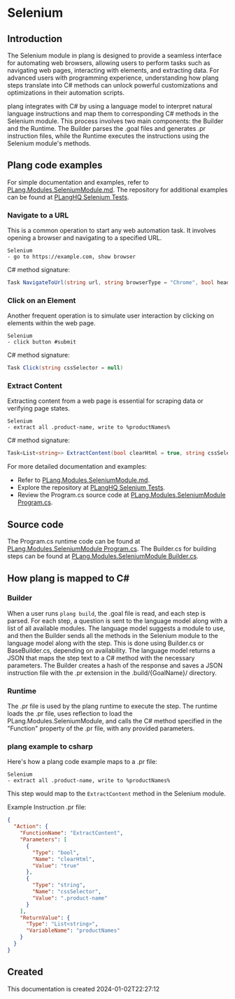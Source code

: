 
# Selenium

## Introduction
The Selenium module in plang is designed to provide a seamless interface for automating web browsers, allowing users to perform tasks such as navigating web pages, interacting with elements, and extracting data. For advanced users with programming experience, understanding how plang steps translate into C# methods can unlock powerful customizations and optimizations in their automation scripts.

plang integrates with C# by using a language model to interpret natural language instructions and map them to corresponding C# methods in the Selenium module. This process involves two main components: the Builder and the Runtime. The Builder parses the .goal files and generates .pr instruction files, while the Runtime executes the instructions using the Selenium module's methods.

## Plang code examples
For simple documentation and examples, refer to [PLang.Modules.SeleniumModule.md](./PLang.Modules.SeleniumModule.md). The repository for additional examples can be found at [PLangHQ Selenium Tests](https://github.com/PLangHQ/plang/tree/main/Tests/Selenium).

### Navigate to a URL
This is a common operation to start any web automation task. It involves opening a browser and navigating to a specified URL.

```plang
Selenium
- go to https://example.com, show browser
```

C# method signature:
```csharp
Task NavigateToUrl(string url, string browserType = "Chrome", bool headless = false, ...)
```

### Click on an Element
Another frequent operation is to simulate user interaction by clicking on elements within the web page.

```plang
Selenium
- click button #submit
```

C# method signature:
```csharp
Task Click(string cssSelector = null)
```

### Extract Content
Extracting content from a web page is essential for scraping data or verifying page states.

```plang
Selenium
- extract all .product-name, write to %productNames%
```

C# method signature:
```csharp
Task<List<string>> ExtractContent(bool clearHtml = true, string cssSelector = null)
```

For more detailed documentation and examples:
- Refer to [PLang.Modules.SeleniumModule.md](./PLang.Modules.SeleniumModule.md).
- Explore the repository at [PLangHQ Selenium Tests](https://github.com/PLangHQ/plang/tree/main/Tests/Selenium).
- Review the Program.cs source code at [PLang.Modules.SeleniumModule Program.cs](https://github.com/PLangHQ/plang/tree/main/PLang/Modules/SeleniumModule/Program.cs).

## Source code
The Program.cs runtime code can be found at [PLang.Modules.SeleniumModule Program.cs](https://github.com/PLangHQ/plang/tree/main/PLang/Modules/SeleniumModule/Program.cs).
The Builder.cs for building steps can be found at [PLang.Modules.SeleniumModule Builder.cs](https://github.com/PLangHQ/plang/tree/main/PLang/Modules/SeleniumModule/Builder.cs).

## How plang is mapped to C#

### Builder
When a user runs `plang build`, the .goal file is read, and each step is parsed. For each step, a question is sent to the language model along with a list of all available modules. The language model suggests a module to use, and then the Builder sends all the methods in the Selenium module to the language model along with the step. This is done using Builder.cs or BaseBuilder.cs, depending on availability. The language model returns a JSON that maps the step text to a C# method with the necessary parameters. The Builder creates a hash of the response and saves a JSON instruction file with the .pr extension in the .build/{GoalName}/ directory.

### Runtime
The .pr file is used by the plang runtime to execute the step. The runtime loads the .pr file, uses reflection to load the PLang.Modules.SeleniumModule, and calls the C# method specified in the "Function" property of the .pr file, with any provided parameters.

### plang example to csharp
Here's how a plang code example maps to a .pr file:

```plang
Selenium
- extract all .product-name, write to %productNames%
```

This step would map to the `ExtractContent` method in the Selenium module.

Example Instruction .pr file:
```json
{
  "Action": {
    "FunctionName": "ExtractContent",
    "Parameters": [
      {
        "Type": "bool",
        "Name": "clearHtml",
        "Value": "true"
      },
      {
        "Type": "string",
        "Name": "cssSelector",
        "Value": ".product-name"
      }
    ],
    "ReturnValue": {
      "Type": "List<string>",
      "VariableName": "productNames"
    }
  }
}
```

## Created
This documentation is created 2024-01-02T22:27:12
